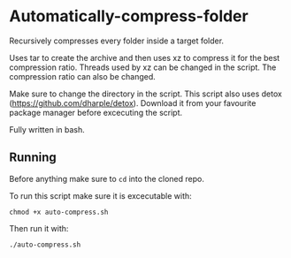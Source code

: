 # Automatically-compress-folder
Recursively compresses every folder inside a target folder.

Uses tar to create the archive and then uses xz to compress it for the best compression ratio.
Threads used by xz can be changed in the script. The compression ratio can also be changed.

Make sure to change the directory in the script.
This script also uses detox (https://github.com/dharple/detox). Download it from your favourite package manager before excecuting the script.

Fully written in bash.

## Running

Before anything make sure to ``` cd ``` into the cloned repo.

To run this script make sure it is excecutable with:
```
chmod +x auto-compress.sh
```

Then run it with:
```
./auto-compress.sh
```
